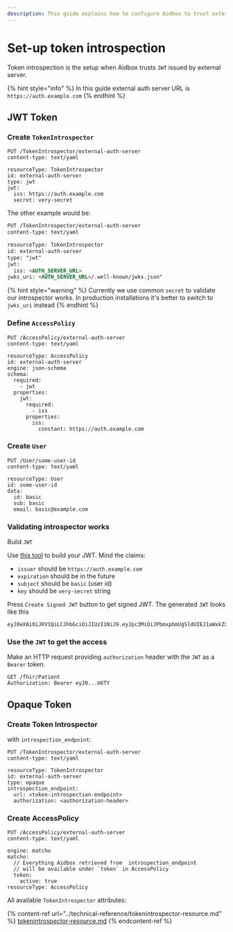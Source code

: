 ```yaml
---
description: This guide explains how to configure Aidbox to trust external JWT
---
```


# Set-up token introspection

Token introspection is the setup when Aidbox trusts `JWT` issued by external server.

{% hint style="info" %}
In this guide external auth server URL is `https://auth.example.com`
{% endhint %}

## JWT Token

### Create `TokenIntrospector`

```http
PUT /TokenIntrospector/external-auth-server
content-type: text/yaml

resourceType: TokenIntrospector
id: external-auth-server
type: jwt
jwt:
  iss: https://auth.example.com
  secret: very-secret
```

The other example would be:&#x20;

```html
PUT /TokenIntrospector/external-auth-server
content-type: text/yaml

resourceType: TokenIntrospector
id: external-auth-server
type: "jwt"
jwt:
  iss: <AUTH_SERVER_URL>
jwks_uri: <AUTH_SERVER_URL>/.well-known/jwks.json"
```

{% hint style="warning" %}
Currently we use common `secret` to validate our introspector works. In production installations it's better to switch to `jwks_uri` instead
{% endhint %}

### Define `AccessPolicy`

```http
PUT /AccessPolicy/external-auth-server
content-type: text/yaml

resourceType: AccessPolicy
id: external-auth-server
engine: json-schema
schema:
  required:
    - jwt
  properties:
    jwt:
      required:
        - iss
      properties:
        iss:
          constant: https://auth.example.com
```

### Create `User`

```http
PUT /User/some-user-id
content-type: text/yaml

resourceType: User
id: some-user-id
data:
  id: basic
  sub: basic
  email: basic@example.com
```

### Validating introspector works

Build `JWT`

Use [this tool](http://jwtbuilder.jamiekurtz.com/) to build your JWT. Mind the claims:

* `issuer` should be `https://auth.example.com`
* `expiration` should be in the future
* `subject` should be `basic` (user id)
* `key` should be `very-secret` string

Press `Create Signed JWT` button to get signed JWT. The generated `JWT` looks like this

```
eyJ0eXAiOiJKV1QiLCJhbGciOiJIUzI1NiJ9.eyJpc3MiOiJPbmxpbmUgSldUIEJ1aWxkZXIiLCJpYXQiOjE2NTc4ODA4NjMsImV4cCI6MTY4OTQxNjg2MywiYXVkIjoid3d3LmV4YW1wbGUuY29tIiwic3ViIjoianJvY2tldEBleGFtcGxlLmNvbSIsIkdpdmVuTmFtZSI6IkpvaG5ueSIsIlN1cm5hbWUiOiJSb2NrZXQiLCJFbWFpbCI6Impyb2NrZXRAZXhhbXBsZS5jb20iLCJSb2xlIjpbIk1hbmFnZXIiLCJQcm9qZWN0IEFkbWluaXN0cmF0b3IiXX0.TvlrkjPfNAATDW6tHOcgRh3ZNl2tYpUPkFBS_UjU6TY
```

### Use the `JWT` to get the access

Make an HTTP request providing `authorization` header with the `JWT` as a `Bearer` token.

```http
GET /fhir/Patient
Authorization: Bearer eyJ0...U6TY
```

## Opaque Token

### Create Token Introspector&#x20;

with `introspection_endpoint`:

```http
PUT /TokenIntrospector/external-auth-server
content-type: text/yaml

resourceType: TokenIntrospector
id: external-auth-server
type: opaque
introspection_endpoint:
  url: <token-introspection-endpoint>
  authorization: <authorization-header>
```

### Create AccessPolicy

```http
PUT /AccessPolicy/external-auth-server
content-type: text/yaml

engine: matcho
matcho:
  // Everything Aidbox retrieved from  introspection_endpoint
  // will be available under `token` in AccessPolicy
  token:
    active: true
resourceType: AccessPolicy
```

All available `TokenIntrospector` attributes:

{% content-ref url="../technical-reference/tokenintrospector-resource.md" %}
[tokenintrospector-resource.md](../technical-reference/tokenintrospector-resource.md)
{% endcontent-ref %}
